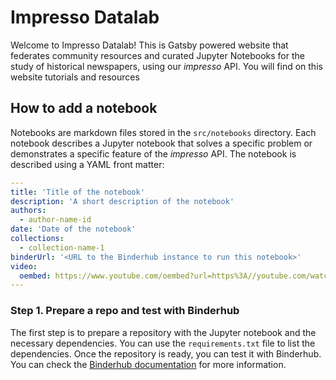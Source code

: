# Impresso Datalab

Welcome to Impresso Datalab! This is Gatsby powered website that federates community resources and curated Jupyter Notebooks for the study of historical newspapers, using our _impresso_ API.
You will find on this website tutorials and resources

## How to add a notebook

Notebooks are markdown files stored in the `src/notebooks` directory. Each notebook describes a Jupyter notebook that solves a specific problem or demonstrates a specific feature of the _impresso_ API. The notebook is described using a YAML front matter:

```yaml
---
title: 'Title of the notebook'
description: 'A short description of the notebook'
authors:
  - author-name-id
date: 'Date of the notebook'
collections:
  - collection-name-1
binderUrl: '<URL to the Binderhub instance to run this notebook>'
video:
  oembed: https://www.youtube.com/oembed?url=https%3A//youtube.com/watch%3Fv%3DM3r2XDceM6A&format=json
---
```

### Step 1. Prepare a repo and test with Binderhub

The first step is to prepare a repository with the Jupyter notebook and the necessary dependencies. You can use the `requirements.txt` file to list the dependencies. Once the repository is ready, you can test it with Binderhub.
You can check the [Binderhub documentation](https://mybinder.readthedocs.io/en/latest/) for more information.
